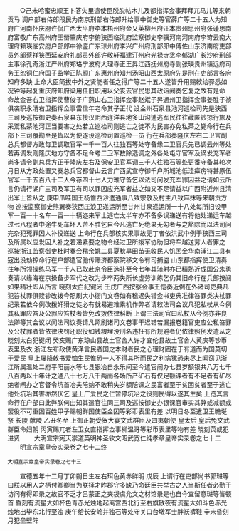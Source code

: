 <!-- { "loadSidebar": true } -->
　　○己未哈蜜忠顺王卜答失里遣使臣脱脱帖木儿及都指挥佥事拜拜兀马儿等来朝贡马  调户部右侍郎叚民为南京刑部右侍郎升给事中御史等官薛广等二十五人为知府广河南怀庆府许侃广西太平府李本梧州府金乂英柳州府汪本贵州思州府张谨思南府富敬广东高州府王罃肇庆府李俯狭西临洮府监察御史李骥河南河南府李笴云南大理府赖瑛临安府户部郎中徐鉴广东琼州府李兴广州府刑部郎中傅佐山东济南府吏部员外郎蔡祥狭西延安府礼部员外郎许敬轩福建汀州府光禄寺丞李郁湖广长沙府刑部主事徐孔奇浙江严州府郑珞宁波府大理寺正王昇江西抚州府寺副张瑛贵州镇远府司务王恕铜仁府国子监学正陈颜广东惠州府知州汤昭山西太原府先是刑在吏部言各府知府多缺  上命大臣简拔中外之贤能者任之得广等二十五人遂皆升用赐敕给驿悉如况钟等起复重庆府知府梁用任旧职用以父丧去官民思其政诣阙奏乞复之故有是命  命故金吾右卫指挥使曹俊子广燕山右卫指挥佥事赵斌子昇通州卫指挥佥事姜胜子祯俱袭职永清右卫指挥佥事雷信年老命其子正代  设金州石泉县池河巡检司先是狭西三司及巡按御史奏石泉县东接汉阴西连洋县地多山沟逋逃军民往往藏匿钞掠行旅及采鬻私茶池河正当要害之处若立巡检司则逃亡之徒不为民害亦免私茶之毙命行在兵部下三司覆勘至是皆以为便遂设巡检司置巡检一员  行在兵部奏隆庆左右二卫言副总兵都督方政每卫调取官军一千一百人往独石等处守备缘二卫官兵先已调云州等处若再调发则隆庆地方守备不足今考二卫军数除选调之外各处屯守官军及谪发充军者尚多请令副总兵方正于隆庆左右及保安卫官军调三千人往独石等处更番守备其轮次月日从方政处置又奏总兵官都督山云言广西武宣守御千户所城池低洼瘴疠特甚原伍官军一千五百八十二人今存四十七人力难守备乞以法司问发充军罪囚益之请如云所言仍请行湖广三司及军卫有司以罪囚应充军者益之如又不足请益以广西附近州县清出军士皆从之  庚申爪哇国王杨惟西沙遣通事八致宗敬及村主八致麻抹等来朝贡方物  巡按监察御史熊翼奏狭西庄浪卫递运所至甘州甘泉递运所一十八处每所旧设甲军一百一十名车一百一十辆迩来军士逃亡太半车亦不备多误递送有将他处递运车越过七八程者中途牛死车坏人苦不胜乞自今凡逃亡死绝果无勾者与之豁除而以法司问完杂犯死罪囚人补役递送  上命行在兵部核实果事故无丁者依洪武中例于狭西三司及所属以应发囚人补之若递紧要之物令经过卫所拨军协助但将车越送劳人者罪之  巡按浙江监察御史杜时奏会稽余姚二县夏秋旱田苗无收民人饥困金华南浦江二县有寇出没劫掠命行在户部遣官驰传赈济都察院移文令有司捕盗  山东都指挥使卫清奏往年所领操练马军一千人已取赴京令臣选补至今七年其骑射亦已精熟近成国公朱勇奏请以缘海在京操备步军代之改为步卒两失所长虚劳训练乞仍其旧命行在兵部按阅如果精壮即从所言  晓刻太白犯键闭  壬戌广西按察佥事王恺奏近例在外诸司吏典凡犯笞杖罪俱赎钞改拨今照刷大小衙门文卷如有稽迟失错佥书吏典准律笞罪类决杖罪纪录若依今例改拨奸猾之徒必有就易避难乘机作弊者请敕法司会议凡犯私杖从今例其私罪应笞及公罪应笞杖者皆免改拨依律科断  上谓三法司官曰私杖从今例亦非良法卿等其会议以闻法司议奏请凡照刷诸司文卷事干迟错若漏报卷籍官吏应公私笞罪及公杖罪者皆依律决罚还职役如钱粮埋没刑名违枉有所规避者仍依律照例发遣从之  晓刻太白犯键闭  癸亥赐广东琼山县故土官舍人许才宜伦县故土官舍人黄庆等钞币表里及衣  浙江左布政使黄泽言民者国之本财者民之心理财固在于有道而为国莫切于爱民  皇上屡降敕书爱恤生民惟恐一人不得其所而民之利病犹恐未尽上闻窃见浙江所属温处二府平阳丽水等七县银冶自永乐间至今遣官闸办七县岁额银共八万七千八百两以十年计之通八十七万八千两而各场所产矿石有仅足额课者有不足者有矿尽绝者闸办之官督令坑首冶夫陪纳不敢稍失岁额陪课之民富者至于贫困贫者至于逃亡他处坑冶其害亦然伏乞  皇上广爱民之仁暂停坑冶之役则民得以遂其生矣  上览其言命行在户部曰此弊朕何由知其遣官往同三司及巡按御史办银课官审实其弊或减额或罢役不可重困百姓甲子赐朝鲜国使臣金因等彩币表里有差  以明日冬至遣卫王瞻埏祭  长陵  献陵  乙丑冬至  上御正朝受贺大宴文武群臣及四夷朝使  皇太后  皇后免文武群臣命妇朝  丙寅赐兀者左卫女直指挥佥事柳温哥等彩币表里等物有差  晓刻荧或犯进贤
　　大明宣宗宪天崇道英明神圣钦文昭武宽仁纯孝章皇帝实录卷之七十二
　　明宣宗章皇帝实录卷之七十二终



	大明宣宗章皇帝实录卷之七十三
　　宣德五年十二月丁卯朔日生左右珥色黄赤鲜明  戊辰  上谓行在吏部尚书郭琎等曰朕以用人之柄付卿卿当为朕择才昨郡守多缺乃命廷臣共举古之人当斯任者必勤于访问有得即录之故官不乏才吕蒙正之夹袋虞允文之材馆录是也自今宜留意琎等皆顿首  昏刻有流星大如杯色青赤光烛地起离宫西北行至右旗散夜有流星大如斗色赤光烛地出毕东北行至浊  庚午给长安岭并独石等处守关口台墩军士胖袄裤鞋  辛未昏刻月犯垒壁阵
